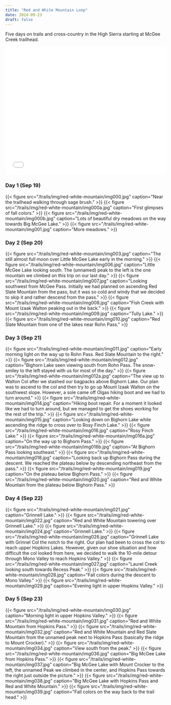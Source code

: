 ```yaml
---
title: "Red and White Mountain Loop"
date: 2024-09-23
draft: false
---
```


Five days on trails and cross-country in the High Sierra starting at McGee Creek trailhead.

<iframe src="/trails/maps/red-white-mountain-loop.html" width="100%" height="400" frameborder="0" name="iframe" onload="resizeIframe(this)" scrolling="no"></iframe>


### Day 1 (Sep 19)
{{< figure src="/trails/img/red-white-mountain/img000.jpg" caption="Near the trailhead walking through sage brush." >}}
{{< figure src="/trails/img/red-white-mountain/img000a.jpg" caption="First glimpses of fall colors." >}}
{{< figure src="/trails/img/red-white-mountain/img000b.jpg" caption="Lots of beautiful dry meadows on the way towards Big McGee Lake." >}}
{{< figure src="/trails/img/red-white-mountain/img001.jpg" caption="More meadows." >}}

### Day 2 (Sep 20)
{{< figure src="/trails/img/red-white-mountain/img003.jpg" caption="The still almost full moon over Little McGee Lake early in the morning." >}}
{{< figure src="/trails/img/red-white-mountain/img006.jpg" caption="Little McGee Lake looking south. The (unnamed) peak to the left is the one mountain we climbed on this trip on our last day." >}}
{{< figure src="/trails/img/red-white-mountain/img007.jpg" caption="Looking southwest from McGee Pass. Initially we had planned on ascending Red Slate Mountain from the pass, but it was so cold and windy that we decided to skip it and rather descend from the pass." >}}
{{< figure src="/trails/img/red-white-mountain/img008.jpg" caption="Fish Creek with Mount Izaak Walton peaking out in the back." >}}
{{< figure src="/trails/img/red-white-mountain/img009.jpg" caption="Tully Lake." >}}
{{< figure src="/trails/img/red-white-mountain/img010.jpg" caption="Red Slate Mountain from one of the lakes near Rohn Pass." >}}

### Day 3 (Sep 21)
{{< figure src="/trails/img/red-white-mountain/img011.jpg" caption="Early morning light on the way up to Rohn Pass. Red Slate Mountain to the right." >}}
{{< figure src="/trails/img/red-white-mountain/img012.jpg" caption="Bighorn Lake seen viewing south from Rohn Pass. The snow-smiley to the left stayed with us for most of the day." >}}
{{< figure src="/trails/img/red-white-mountain/img012a.jpg" caption="The view up to Walton Col after we stashed our bagpacks above Bighorn Lake. Our plan was to ascend to the col and then try to go up Mount Izaak Walton on the southwest slope. However, a sole came off Olgas hiking boot and we had to turn around." >}}
{{< figure src="/trails/img/red-white-mountain/img014.jpg" caption="Hiking boot repair. For a moment it looked like we had to turn around, but we managed to get the shoes working for the rest of the trip." >}}
{{< figure src="/trails/img/red-white-mountain/img015.jpg" caption="Looking down on Bighorn Lake while ascending the ridge to cross over to Rosy Finch Lake." >}}
{{< figure src="/trails/img/red-white-mountain/img016.jpg" caption="Rosy Finch Lake." >}}
{{< figure src="/trails/img/red-white-mountain/img016a.jpg" caption="On the way up to Bighorn Pass." >}}
{{< figure src="/trails/img/red-white-mountain/img016b.jpg" caption="At Bighorn Pass looking southeast." >}}
{{< figure src="/trails/img/red-white-mountain/img018.jpg" caption="Looking back up Bighorn Pass during the descent. We reached the plateau below by descending northeast from the pass." >}}
{{< figure src="/trails/img/red-white-mountain/img019.jpg" caption="On the plateau below Bighorn Pass." >}}
{{< figure src="/trails/img/red-white-mountain/img020.jpg" caption="Red and White Mountain from the plateau below Bighorn Pass." >}}

### Day 4 (Sep 22)
{{< figure src="/trails/img/red-white-mountain/img021.jpg" caption="Grinnell Lake." >}}
{{< figure src="/trails/img/red-white-mountain/img022.jpg" caption="Red and White Mountain towering over Grinnell Lake." >}}
{{< figure src="/trails/img/red-white-mountain/img024.jpg" caption="Grinnell Lake." >}}
{{< figure src="/trails/img/red-white-mountain/img026.jpg" caption="Grinnell Lake with Grinnel Col the notch to the right. Our plan had been to cross the col to reach upper Hopkins Lakes. However, given our shoe situation and how difficult the col looked from here, we decided to walk the 10-mile detour through Mono Valley to reach Hopkins Valley." >}}
{{< figure src="/trails/img/red-white-mountain/img027.jpg" caption="Laurel Creek looking south towards Recess Peak." >}}
{{< figure src="/trails/img/red-white-mountain/img028.jpg" caption="Fall colors during the descent to Mono Valley." >}}
{{< figure src="/trails/img/red-white-mountain/img029.jpg" caption="Evening light in upper Hopkins Valley." >}}

### Day 5 (Sep 23)
{{< figure src="/trails/img/red-white-mountain/img030.jpg" caption="Morning light in upper Hopkins Valley." >}}
{{< figure src="/trails/img/red-white-mountain/img031.jpg" caption="Red and White Mountain from Hopkins Pass." >}}
{{< figure src="/trails/img/red-white-mountain/img032.jpg" caption="Red and White Mountain and Red Slate Mountain from the unnamed peak next to Hopkins Pass (basically the ridge to Mount Crocker)." >}}
{{< figure src="/trails/img/red-white-mountain/img034.jpg" caption="View south from the peak." >}}
{{< figure src="/trails/img/red-white-mountain/img036.jpg" caption="Big McGee Lake from Hopkins Pass." >}}
{{< figure src="/trails/img/red-white-mountain/img037.jpg" caption="Big McGee Lake with Mount Crocker to the left, the unnamed Peak we climbed in the center, and Hopkins Pass towards the right just outside the picture." >}}
{{< figure src="/trails/img/red-white-mountain/img038.jpg" caption="Big McGee Lake with Hopkins Pass and Red and White Mountain." >}}
{{< figure src="/trails/img/red-white-mountain/img039.jpg" caption="Fall colors on the way back to the trail head." >}}
